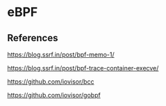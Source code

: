 # eBPF

## References

https://blog.ssrf.in/post/bpf-memo-1/

https://blog.ssrf.in/post/bpf-trace-container-execve/

https://github.com/iovisor/bcc

https://github.com/iovisor/gobpf
